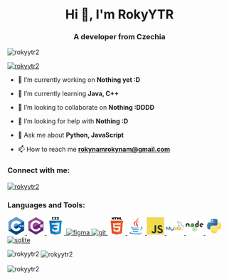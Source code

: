 <h1 align="center">Hi 👋, I'm RokyYTR</h1>
<h3 align="center">A developer from Czechia</h3>

<p align="left"> <img src="https://komarev.com/ghpvc/?username=rokyytr2&label=Profile%20views&color=0e75b6&style=flat" alt="rokyytr2" /> </p>

<p align="left"> <a href="https://twitter.com/rokyytr2" target="blank"><img src="https://img.shields.io/twitter/follow/rokyytr2?logo=twitter&style=for-the-badge" alt="rokyytr2" /></a> </p>

- 🔭 I’m currently working on **Nothing yet :D**

- 🌱 I’m currently learning **Java, C++**

- 👯 I’m looking to collaborate on **Nothing :DDDD**

- 🤝 I’m looking for help with **Nothing :D**

- 💬 Ask me about **Python, JavaScript**

- 📫 How to reach me **rokynamrokynam@gmail.com**

<h3 align="left">Connect with me:</h3>
<p align="left">
<a href="https://twitter.com/rokyytr2" target="blank"><img align="center" src="https://raw.githubusercontent.com/rahuldkjain/github-profile-readme-generator/master/src/images/icons/Social/twitter.svg" alt="rokyytr2" height="30" width="40" /></a>
</p>

<h3 align="left">Languages and Tools:</h3>
<p align="left"> <a href="https://www.w3schools.com/cpp/" target="_blank" rel="noreferrer"> <img src="https://raw.githubusercontent.com/devicons/devicon/master/icons/cplusplus/cplusplus-original.svg" alt="cplusplus" width="40" height="40"/> </a> <a href="https://www.w3schools.com/cs/" target="_blank" rel="noreferrer"> <img src="https://raw.githubusercontent.com/devicons/devicon/master/icons/csharp/csharp-original.svg" alt="csharp" width="40" height="40"/> </a> <a href="https://www.w3schools.com/css/" target="_blank" rel="noreferrer"> <img src="https://raw.githubusercontent.com/devicons/devicon/master/icons/css3/css3-original-wordmark.svg" alt="css3" width="40" height="40"/> </a> <a href="https://www.figma.com/" target="_blank" rel="noreferrer"> <img src="https://www.vectorlogo.zone/logos/figma/figma-icon.svg" alt="figma" width="40" height="40"/> </a> <a href="https://git-scm.com/" target="_blank" rel="noreferrer"> <img src="https://www.vectorlogo.zone/logos/git-scm/git-scm-icon.svg" alt="git" width="40" height="40"/> </a> <a href="https://www.w3.org/html/" target="_blank" rel="noreferrer"> <img src="https://raw.githubusercontent.com/devicons/devicon/master/icons/html5/html5-original-wordmark.svg" alt="html5" width="40" height="40"/> </a> <a href="https://www.java.com" target="_blank" rel="noreferrer"> <img src="https://raw.githubusercontent.com/devicons/devicon/master/icons/java/java-original.svg" alt="java" width="40" height="40"/> </a> <a href="https://developer.mozilla.org/en-US/docs/Web/JavaScript" target="_blank" rel="noreferrer"> <img src="https://raw.githubusercontent.com/devicons/devicon/master/icons/javascript/javascript-original.svg" alt="javascript" width="40" height="40"/> </a> <a href="https://www.mysql.com/" target="_blank" rel="noreferrer"> <img src="https://raw.githubusercontent.com/devicons/devicon/master/icons/mysql/mysql-original-wordmark.svg" alt="mysql" width="40" height="40"/> </a> <a href="https://nodejs.org" target="_blank" rel="noreferrer"> <img src="https://raw.githubusercontent.com/devicons/devicon/master/icons/nodejs/nodejs-original-wordmark.svg" alt="nodejs" width="40" height="40"/> </a> <a href="https://www.python.org" target="_blank" rel="noreferrer"> <img src="https://raw.githubusercontent.com/devicons/devicon/master/icons/python/python-original.svg" alt="python" width="40" height="40"/> </a> <a href="https://www.sqlite.org/" target="_blank" rel="noreferrer"> <img src="https://www.vectorlogo.zone/logos/sqlite/sqlite-icon.svg" alt="sqlite" width="40" height="40"/> </a> </p>

<p><img align="left" src="https://github-readme-stats.vercel.app/api/top-langs?username=rokyytr2&show_icons=true&locale=en&layout=compact" alt="rokyytr2" /></p>

<p>&nbsp;<img align="center" src="https://github-readme-stats.vercel.app/api?username=rokyytr2&show_icons=true&locale=en" alt="rokyytr2" /></p>

<p><img align="center" src="https://github-readme-streak-stats.herokuapp.com/?user=rokyytr2&" alt="rokyytr2" /></p>
